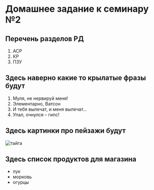 # Домашнее задание к семинару №2

## Перечень разделов РД
1. АСР
2. КР
3. ПЗУ
## Здесь наверно какие то крылатые фразы будут
1. Муля, не нервируй меня!
2. Элементарно, Ватсон
3. И тебя вылечат, и меня вылечат…
4. Упал, очнулся – гипс!
## Здесь картинки про пейзажи будут
![тайга](https://druzhniy-center.ru/wp-content/uploads/c/4/6/c469ad3ab1c003d4c3cf1ec46b5dd918.jpeg)
## Здесь список продуктов для магазина
* лук
* морковь
* огурцы